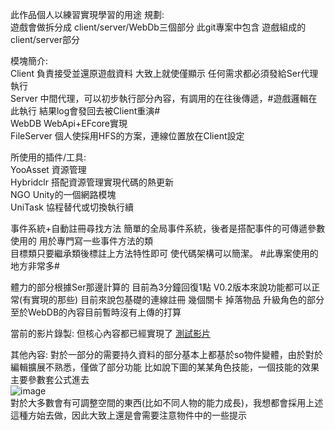 此作品個人以練習實現學習的用途
規劃:   
遊戲會做拆分成 client/server/WebDb三個部分 此git專案中包含  遊戲組成的client/server部分  

模塊簡介:  
Client    負責接受並還原遊戲資料 大致上就使僅顯示 任何需求都必須發給Ser代理執行  
Server    中間代理，可以初步執行部分內容，有調用的在往後傳遞，#遊戲邏輯在此執行 結果log會發回去被Client重演#  
WebDB     WebApi+EFcore實現  
FileServer 個人使採用HFS的方案，連線位置放在Client設定

所使用的插件/工具:  
YooAsset   資源管理  
Hybridclr  搭配資源管理實現代碼的熱更新  
NGO        Unity的一個網路模塊  
UniTask    協程替代或切換執行續  

事件系統+自動註冊尋找方法 
    簡單的全局事件系統，後者是搭配事件的可傳遞參數使用的 用於專門寫一些事件方法的類  
    目標類只要繼承類後標註上方法特性即可  使代碼架構可以簡潔。 #此專案使用的地方非常多#  


體力的部分根據Ser那邊計算的 目前為3分鐘回復1點
V0.2版本來說功能都可以正常(有實現的那些) 目前來說包基礎的連線註冊 幾個關卡 掉落物品 升級角色的部分
至於WebDB的內容目前暫時沒有上傳的打算

當前的影片錄製:   但核心內容都已經實現了
[測試影片](https://youtu.be/u-ZpgE6q0tc)




其他內容: 
對於一部分的需要持久資料的部分基本上都基於so物件變體，由於對於編輯擴展不熟悉，僅做了部分功能
比如說下圖的某某角色技能，一個技能的效果主要參數套公式進去  
![image](https://github.com/user-attachments/assets/12d7c833-519a-4f23-9a61-8e263e6669a0)   
對於大多數會有可調整空間的東西(比如不同人物的能力成長)，我想都會採用上述這種方始去做，因此大致上還是會需要注意物件中的一些提示  






